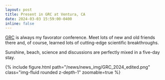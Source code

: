 ```yaml
---
layout: post
title: Present in GRC at Ventura, CA
date: 2024-03-03 15:59:00-0400
inline: false
---
```


[GRC](https://www.grc.org/mechanical-systems-in-the-quantum-regime-conference/2024/) is always my favorator conference. Meet lots of new and old friends there and, of course, learned lots of cutting-edge scientific breakthroughs. 

Sunshine, beach, science and discussions are perfectly mixed in a five-day stay. 

<div class="row mt-6">
    <div class="col-sm mt-3 mt-md-0">
        {% include figure.html path="/news/news_img/GRC_2024_edited.png" class="img-fluid rounded z-depth-1" zoomable=true %}
    </div>
</div>
